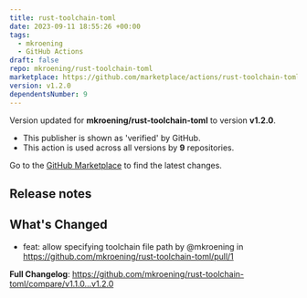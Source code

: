 ```yaml
---
title: rust-toolchain-toml
date: 2023-09-11 18:55:26 +00:00
tags:
  - mkroening
  - GitHub Actions
draft: false
repo: mkroening/rust-toolchain-toml
marketplace: https://github.com/marketplace/actions/rust-toolchain-toml
version: v1.2.0
dependentsNumber: 9
---
```



Version updated for **mkroening/rust-toolchain-toml** to version **v1.2.0**.
- This publisher is shown as 'verified' by GitHub.
- This action is used across all versions by **9** repositories.

Go to the [GitHub Marketplace](https://github.com/marketplace/actions/rust-toolchain-toml) to find the latest changes.

## Release notes

## What's Changed
* feat: allow specifying toolchain file path by @mkroening in https://github.com/mkroening/rust-toolchain-toml/pull/1

**Full Changelog**: https://github.com/mkroening/rust-toolchain-toml/compare/v1.1.0...v1.2.0
